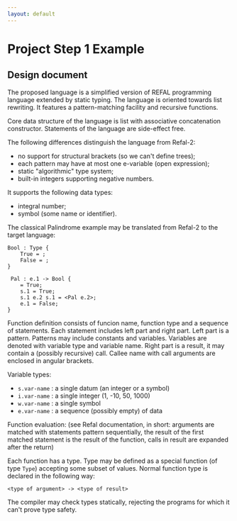 ```yaml
---
layout: default
---
```


# Project Step 1 Example

## Design document

The proposed language is a simplified version of REFAL programming language extended by static typing.
The language is oriented towards list rewriting. It features a pattern-matching facility and recursive functions.

Core data structure of the language is list with associative concatenation constructor. Statements of the language are side-effect free. 

The following differences distinguish the language from Refal-2:

- no support for structural brackets (so we can't define trees);
- each pattern may have at most one e-variable (open expression);
- static "algorithmic" type system;
- built-in integers supporting negative numbers.

It supports the following data types:
- integral number;
- symbol (some name or identifier).


The classical Palindrome example may be translated from Refal-2 to the target language:

```
Bool : Type {
    True = ;
    False = ;
}

 Pal : e.1 -> Bool { 
    = True;
    s.1 = True;
    s.1 e.2 s.1 = <Pal e.2>;
    e.1 = False;  
}
```

Function definition consists of funcion name, function type and a sequence of statements.
Each statement includes left part and right part. Left part is a pattern. Patterns may include constants and variables. Variables are denoted with variable type and variable name. Right part is a result, it may contain a (possibly recursive) call. Callee name with call arguments are enclosed in angular brackets.

Variable types:

- `s.var-name` : a single datum (an integer or a symbol)
- `i.var-name` : a single integer (1, -10, 50, 1000)
- `w.var-name` : a single symbol 
- `e.var-name` : a sequence (possibly empty) of data

Function evaluation:
(see Refal documentation, in short: arguments are matched with statements pattern sequentially, the result of the first matched statement is the result of the function, calls in result are expanded after the return)

Each function has a type. Type may be defined as a special function (of type `Type`) accepting some subset of values. Normal function type is declared in the following way:

```
<type of argument> -> <type of result>
```

The compiler may check types statically, rejecting the programs for which it can't prove type safety.